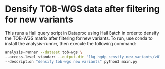 # Densify TOB-WGS data after filtering for new variants

This runs a Hail query script in Dataproc using Hail Batch in order to densify the TOB-WGS matrix after filtering for new variants. To run, use conda to install the analysis-runner, then execute the following command:

```sh
analysis-runner --dataset tob-wgs \
--access-level standard --output-dir "1kg_hgdp_densify_new_variants/v0" \
--description "densify tob-wgs new variants" python3 main.py
```
